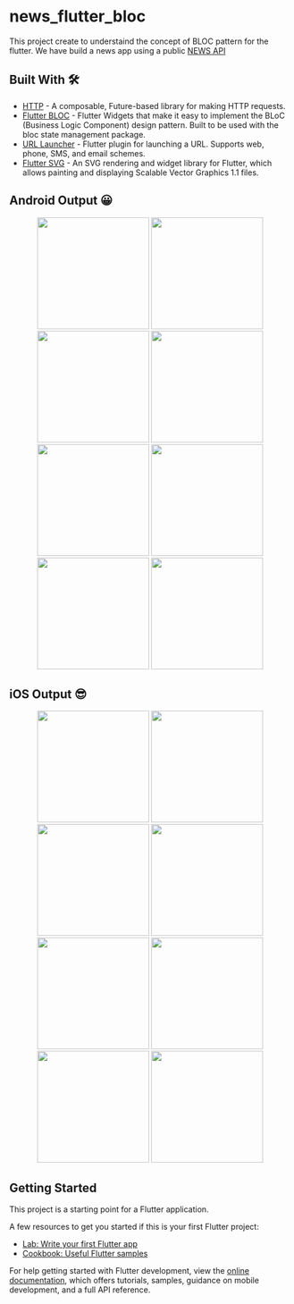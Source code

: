 # news_flutter_bloc

This project create to understaind the concept of BLOC pattern for the flutter. We have build a news app using a public [NEWS API](https://newsapi.org/)

## Built With 🛠
- [HTTP](https://pub.dev/packages/http) - A composable, Future-based library for making HTTP requests.
- [Flutter BLOC](https://pub.dev/packages/flutter_bloc) - Flutter Widgets that make it easy to implement the BLoC (Business Logic Component) design pattern. Built to be used with the bloc state management package.
- [URL Launcher](https://pub.dev/packages/url_launcher) - Flutter plugin for launching a URL. Supports web, phone, SMS, and email schemes.
- [Flutter SVG](https://pub.dev/packages/flutter_svg) - An SVG rendering and widget library for Flutter, which allows painting and displaying Scalable Vector Graphics 1.1 files.

## Android Output 😀

<div align="center">
    <img src="https://github.com/maraj91/news_flutter_bloc/blob/main/screenshot/android_splash.png" width="200px"</img> 
    <img src="https://github.com/maraj91/news_flutter_bloc/blob/main/screenshot/android_02.png" width="200px"</img> 
    <img src="https://github.com/maraj91/news_flutter_bloc/blob/main/screenshot/android_01.png" width="200px"</img> 
    <img src="https://github.com/maraj91/news_flutter_bloc/blob/main/screenshot/android_03.png" width="200px"</img> 
</div>
<div align="center">
    <img src="https://github.com/maraj91/news_flutter_bloc/blob/main/screenshot/android_03_1.png" width="200px"</img> 
    <img src="https://github.com/maraj91/news_flutter_bloc/blob/main/screenshot/android_04.png" width="200px"</img> 
    <img src="https://github.com/maraj91/news_flutter_bloc/blob/main/screenshot/android_04_1.png" width="200px"</img> 
    <img src="https://github.com/maraj91/news_flutter_bloc/blob/main/screenshot/android_05.png" width="200px"</img> 
</div>


## iOS Output 😎

<div align="center">
    <img src="https://github.com/maraj91/news_flutter_bloc/blob/main/screenshot/ios_splash.png" width="200px"</img> 
    <img src="https://github.com/maraj91/news_flutter_bloc/blob/main/screenshot/ios_02.png" width="200px"</img> 
    <img src="https://github.com/maraj91/news_flutter_bloc/blob/main/screenshot/ios_01.png" width="200px"</img> 
    <img src="https://github.com/maraj91/news_flutter_bloc/blob/main/screenshot/ios_03.png" width="200px"</img> 
</div>
<div align="center">
    <img src="https://github.com/maraj91/news_flutter_bloc/blob/main/screenshot/ios_03_1.png" width="200px"</img> 
    <img src="https://github.com/maraj91/news_flutter_bloc/blob/main/screenshot/ios_04.png" width="200px"</img> 
    <img src="https://github.com/maraj91/news_flutter_bloc/blob/main/screenshot/ios_04_1.png" width="200px"</img> 
    <img src="https://github.com/maraj91/news_flutter_bloc/blob/main/screenshot/ios_05.png" width="200px"</img> 
</div>

## Getting Started

This project is a starting point for a Flutter application.

A few resources to get you started if this is your first Flutter project:

- [Lab: Write your first Flutter app](https://docs.flutter.dev/get-started/codelab)
- [Cookbook: Useful Flutter samples](https://docs.flutter.dev/cookbook)

For help getting started with Flutter development, view the
[online documentation](https://docs.flutter.dev/), which offers tutorials,
samples, guidance on mobile development, and a full API reference.
